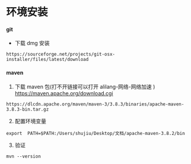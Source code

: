 # 环境安装


#### git

- 下载 dmg 安装

```
https://sourceforge.net/projects/git-osx-installer/files/latest/download
```

#### maven

1. 下载 maven 包(打不开链接可以打开 alilang-网络-网络加速 ) https://maven.apache.org/download.cgi

```
https://dlcdn.apache.org/maven/maven-3/3.8.3/binaries/apache-maven-3.8.3-bin.tar.gz
```

2. 配置环境变量

```
export  PATH=$PATH:/Users/shujiu/Desktop/文档/apache-maven-3.8.2/bin
```

3. 验证

```
mvn --version
```